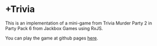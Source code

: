 # +Trivia
This is an implementation of a mini-game from Trivia Murder Party 2 in Party Pack 6 from Jackbox Games using RxJS.

You can play the game at github pages [here](https://cmp831.github.io/T02-IIC3585/main.html#).
